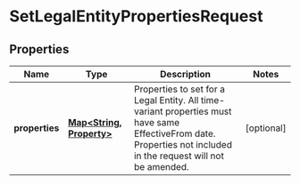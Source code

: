 

# SetLegalEntityPropertiesRequest


## Properties

Name | Type | Description | Notes
------------ | ------------- | ------------- | -------------
**properties** | [**Map&lt;String, Property&gt;**](Property.md) | Properties to set for a Legal Entity. All time-variant properties must have same EffectiveFrom date. Properties not included in the request will not be amended. |  [optional]



